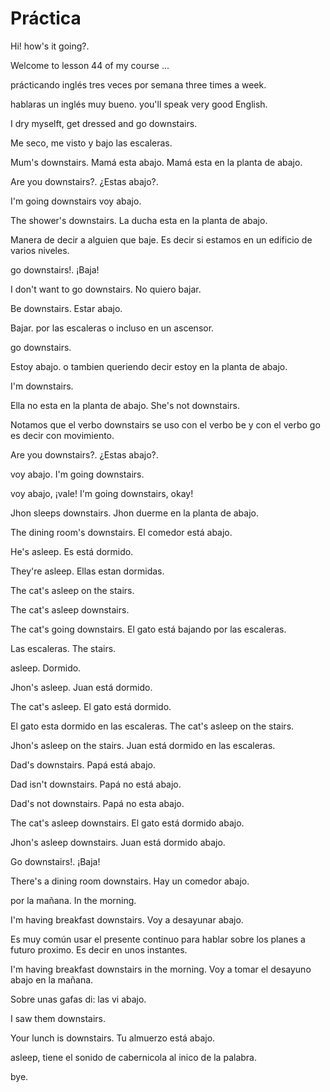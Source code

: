 # Práctica

Hi! how's it going?.

Welcome to lesson 44 of my course ...

prácticando inglés tres veces por semana
three times a week.

hablaras un inglés muy bueno.
you'll speak very good English.

I dry myselft, get dressed and
go downstairs.

Me seco, me visto y bajo las escaleras.

Mum's downstairs.
Mamá esta abajo.
Mamá esta en la planta de abajo.

Are you downstairs?.
¿Estas abajo?.

I'm going downstairs
voy abajo.

The shower's downstairs.
La ducha esta en la planta de abajo.

Manera de decir a alguien que baje.
Es decir si estamos en un edificio
de varios niveles.

go downstairs!.
¡Baja!

I don't want to go downstairs.
No quiero bajar.

Be downstairs.
Estar abajo.

Bajar. por las escaleras o incluso
en un ascensor.

go downstairs.

Estoy abajo. o tambien queriendo decir
estoy en la planta de abajo.

I'm downstairs.

Ella no esta en la planta de abajo.
She's not downstairs.

Notamos que el verbo downstairs
se uso con el verbo be y con el verbo
go es decir con movimiento.

Are you downstairs?.
¿Estas abajo?.

voy abajo.
I'm going downstairs.

voy abajo, ¡vale!
I'm going downstairs, okay!

Jhon sleeps downstairs.
Jhon duerme en la planta de abajo.

The dining room's downstairs.
El comedor está abajo.

He's asleep.
Es está dormido.

They're asleep.
Ellas estan dormidas.

The cat's asleep on the stairs.

The cat's asleep downstairs.

The cat's going downstairs.
El gato está bajando por las escaleras.

Las escaleras.
The stairs.

asleep.
Dormido.

Jhon's asleep.
Juan está dormido.

The cat's asleep.
El gato está dormido.

El gato esta dormido en las escaleras.
The cat's asleep on the stairs.

Jhon's asleep on the stairs.
Juan está dormido en las escaleras.

Dad's downstairs.
Papá está abajo.

Dad isn't downstairs.
Papá no está abajo.

Dad's not downstairs.
Papá no esta abajo.

The cat's asleep downstairs.
El gato está dormido abajo.

Jhon's asleep downstairs.
Juan está dormido abajo.

Go downstairs!.
¡Baja!

There's a dining room downstairs.
Hay un comedor abajo.

por la mañana.
In the morning.

I'm having breakfast downstairs.
Voy a desayunar abajo.

Es muy común usar el presente continuo
para hablar sobre los planes a futuro
proximo. Es decir en unos instantes.

I'm having breakfast downstairs in the
morning.
Voy a tomar el desayuno abajo en la
mañana.

Sobre unas gafas di: las vi abajo.

I saw them downstairs.

Your lunch is downstairs.
Tu almuerzo está abajo.

asleep, tiene el sonido de cabernicola
al inico de la palabra.

bye.
